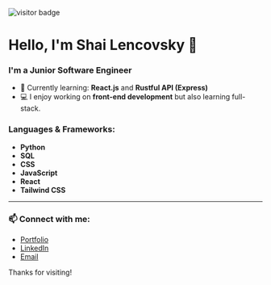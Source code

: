 ![visitor badge](https://visitor-badge.laobi.icu/badge?page_id=jwenjian.visitor-badge)
# Hello, I'm Shai Lencovsky 👋

### I'm a Junior Software Engineer

- 🌱 Currently learning: **React.js** and **Rustful API (Express)**
- 💻 I enjoy working on **front-end development** but also learning full-stack.
  
### Languages & Frameworks:
- **Python**
- **SQL**
- **CSS**
- **JavaScript**
- **React**
- **Tailwind CSS**

---

### 📫 Connect with me:

- [Portfolio](https://projects-blush-tau.vercel.app/)
- [LinkedIn](https://www.linkedin.com/in/shai-lencovsky)
- [Email](mailto:Shaishi1@hotmail.com)

Thanks for visiting!
